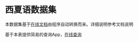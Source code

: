 # 西夏语数据集

本数据集基于[在线文档](https://docs.google.com/spreadsheets/d/1ksaMnMn0zPh7U54Y0aCgaOd3-Bwt-tXi63dvIciyE4k/edit?gid=1554775553#gid=1554775553)由程序自动转换而来。详细说明参考文档说明

基于本表提供简易的查询App，[在线查询](https://www.appsheet.com/start/7aead266-501a-4f35-bd5c-45c010b66a28?platform=desktop#vss=H4sIAAAAAAAAA6WOQQrCMBRE7zLrnCBbcSGiG8WNcRGbXwimSWlStYScRRBceyvxGKZWcV1c_vd5MxNx1HRaBVkcwLfxd82pA0cUWHc1CXCBibOhcUaACSxlNcDH5fa8XwUS0o597UAePI6R-T_NDFqRDbrU1PRJvZcTPlZ-904Gg4HEULVB7g29p2YjpcxKV7Se1CbPGF3vZ3Z6rqVVC6dyYCmNp_QCojbOSlsBAAA=&view=%E6%9F%A5%E8%AF%A2&appName=%E8%A5%BF%E5%A4%8F%E6%96%87%E5%AD%97%E8%A1%A8-916400732-24-11-16-2)